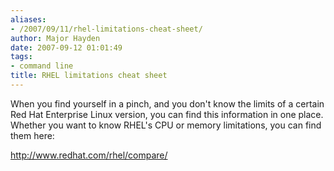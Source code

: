 ```yaml
---
aliases:
- /2007/09/11/rhel-limitations-cheat-sheet/
author: Major Hayden
date: 2007-09-12 01:01:49
tags:
- command line
title: RHEL limitations cheat sheet
---
```


When you find yourself in a pinch, and you don't know the limits of a certain Red Hat Enterprise Linux version, you can find this information in one place. Whether you want to know RHEL's CPU or memory limitations, you can find them here:

<http://www.redhat.com/rhel/compare/>